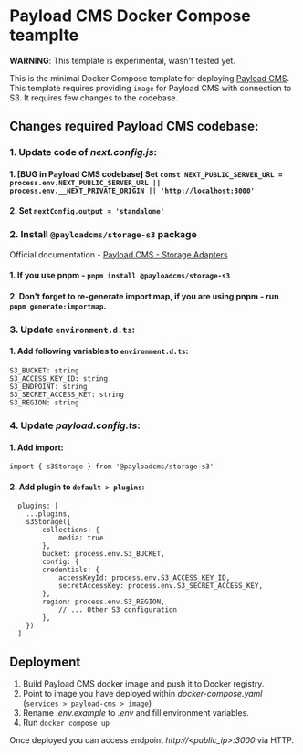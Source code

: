 # Payload CMS Docker Compose teamplte

**WARNING**: This template is experimental, wasn't tested yet.

This is the minimal Docker Compose template for deploying [Payload CMS](https://payloadcms.com/).
This template requires providing `image` for Payload CMS with connection to S3. It requires few changes to the codebase.

## Changes required Payload CMS codebase:
### 1. Update code of *next.config.js*:
#### 1. [BUG in Payload CMS codebase] Set `const NEXT_PUBLIC_SERVER_URL = process.env.NEXT_PUBLIC_SERVER_URL || process.env.__NEXT_PRIVATE_ORIGIN || 'http://localhost:3000'`
#### 2. Set `nextConfig.output = 'standalone'`


### 2. Install `@payloadcms/storage-s3` package

Official documentation - [Payload CMS - Storage Adapters](https://payloadcms.com/docs/upload/storage-adapters)

#### 1. If you use **pnpm** - `pnpm install @payloadcms/storage-s3`
#### 2. Don't forget to re-generate import map, if you are using **pnpm** - run `pnpm generate:importmap`.

### 3. Update `environment.d.ts`:
#### 1. Add following variables to `environment.d.ts`:
```
S3_BUCKET: string
S3_ACCESS_KEY_ID: string
S3_ENDPOINT: string
S3_SECRET_ACCESS_KEY: string
S3_REGION: string
```

### 4. Update *payload.config.ts*:

#### 1. Add import:
```
import { s3Storage } from '@payloadcms/storage-s3'
```
#### 2. Add plugin to `default > plugins`:
```
  plugins: [
    ...plugins,
    s3Storage({
        collections: {
            media: true
        },
        bucket: process.env.S3_BUCKET,
        config: {
        credentials: {
            accessKeyId: process.env.S3_ACCESS_KEY_ID,
            secretAccessKey: process.env.S3_SECRET_ACCESS_KEY,
        },
        region: process.env.S3_REGION,
            // ... Other S3 configuration
        },
    })
  ]
```

## Deployment
1. Build Payload CMS docker image and push it to Docker registry.
2. Point to image you have deployed within *docker-compose.yaml* (`services > payload-cms > image`)
3. Rename *.env.example* to *.env* and fill environment variables.
4. Run `docker compose up`

Once deployed you can access endpoint *http://<public_ip>:3000* via HTTP.
